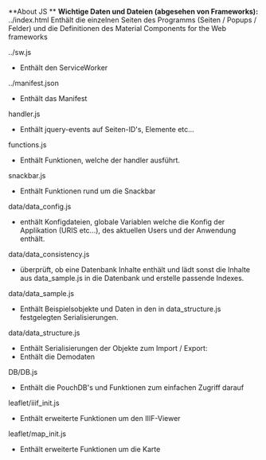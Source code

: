 **About JS **
**Wichtige Daten und Dateien (abgesehen von Frameworks):**
../index.html
Enthält die einzelnen Seiten des Programms (Seiten / Popups / Felder) und die Definitionen des Material Components for the Web frameworks

../sw.js  
- Enthält den ServiceWorker  

../manifest.json
- Enthält das Manifest  

handler.js  
- Enthält jquery-events auf Seiten-ID's, Elemente etc...  

functions.js   
- Enthält Funktionen, welche der handler ausführt.  

snackbar.js  
- Enthält Funktionen rund um die Snackbar  

data/data_config.js  
- enthält Konfigdateien, globale Variablen welche die Konfig der Applikation (URIS etc...), des aktuellen Users und der Anwendung enthält.

data/data_consistency.js  
- überprüft, ob eine Datenbank Inhalte enthält und lädt sonst die Inhalte aus data_sample.js in die Datenbank und erstelle passende Indexes.

data/data_sample.js  
- Enthält Beispielsobjekte und Daten in den in data_structure.js festgelegten Serialisierungen.

data/data_structure.js  
- Enthält Serialisierungen der Objekte zum Import / Export:
- Enthält die Demodaten

DB/DB.js  
- Enthält die PouchDB's und Funktionen zum einfachen Zugriff darauf

leaflet/iiif_init.js  
- Enthält erweiterte Funktionen um den IIIF-Viewer

leaflet/map_init.js  
- Enthält erweiterte Funktionen um die Karte
